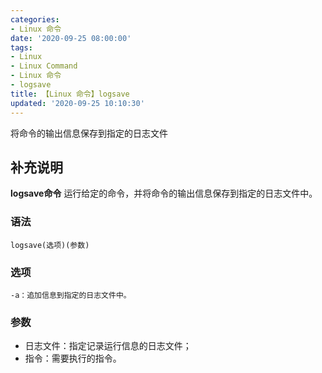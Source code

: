 ```yaml
---
categories:
- Linux 命令
date: '2020-09-25 08:00:00'
tags:
- Linux
- Linux Command
- Linux 命令
- logsave
title: 【Linux 命令】logsave
updated: '2020-09-25 10:10:30'
---
```


将命令的输出信息保存到指定的日志文件

## 补充说明

**logsave命令** 运行给定的命令，并将命令的输出信息保存到指定的日志文件中。

###  语法

```shell
logsave(选项)(参数)
```

###  选项

```shell
-a：追加信息到指定的日志文件中。
```

###  参数

*   日志文件：指定记录运行信息的日志文件；
*   指令：需要执行的指令。


